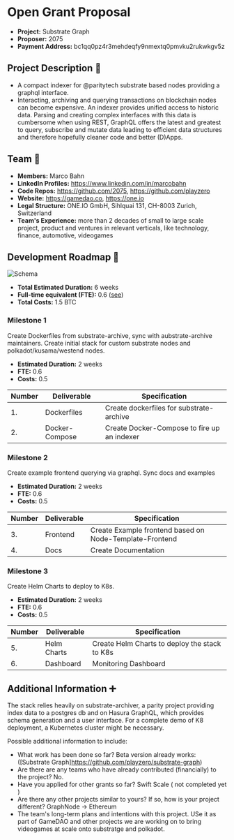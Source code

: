 # Open Grant Proposal

* **Project:** Substrate Graph
* **Proposer:** 2075
* **Payment Address:** bc1qq0pz4r3mehdeqfy9nmextq0pmvku2rukwkgv5z 

## Project Description :page_facing_up: 

* A compact indexer for @paritytech substrate based nodes providing a graphql interface.
* Interacting, archiving and querying transactions on blockchain nodes can become expensive. An indexer provides unified access to historic data. Parsing and creating complex interfaces with this data is cumbersome when using REST, GraphQL offers the latest and greatest to query, subscribe and mutate data leading to efficient data structures and therefore hopefully cleaner code and better (D)Apps.

## Team :busts_in_silhouette:

* **Members:** Marco Bahn
* **LinkedIn Profiles:** https://www.linkedin.com/in/marcobahn
* **Code Repos:** https://github.com/2075, https://github.com/playzero
* **Website:**	https://gamedao.co, https://one.io
* **Legal Structure:** ONE.IO GmbH, Sihlquai 131, CH-8003 Zurich, Switzerland 
* **Team's Experience:** more than 2 decades of small to large scale project, product and ventures in relevant verticals, like technology, finance, automotive, videogames

## Development Roadmap :nut_and_bolt: 

![Schema](https://github.com/playzero/substrate-graph/blob/master/doc/stack-basic.png)

* **Total Estimated Duration:** 6 weeks
* **Full-time equivalent (FTE):** 0.6 ([see](https://en.wikipedia.org/wiki/Full-time_equivalent)) 
* **Total Costs:** 1.5 BTC

### Milestone 1
Create Dockerfiles from substrate-archive, sync with aubstrate-archive maintainers.
Create initial stack for custom substrate nodes and polkadot/kusama/westend nodes.

* **Estimated Duration:** 2 weeks
* **FTE:**  0.6
* **Costs:** 0.5

| Number | Deliverable | Specification | 
| ------------- | ------------- | ------------- |
| 1. | Dockerfiles | Create dockerfiles for substrate-archive |  
| 2.  | Docker-Compose | Create Docker-Compose to fire up an indexer |

### Milestone 2
Create example frontend querying via graphql. Sync docs and examples

* **Estimated Duration:** 2 weeks
* **FTE:**  0.6
* **Costs:** 0.5

| Number | Deliverable | Specification | 
| ------------- | ------------- | ------------- |
| 3.  | Frontend | Create Example frontend based on Node-Template-Frontend |
| 4.  | Docs | Create Documentation |

### Milestone 3
Create Helm Charts to deploy to K8s. 

* **Estimated Duration:** 2 weeks
* **FTE:**  0.6
* **Costs:** 0.5

| Number | Deliverable | Specification | 
| ------------- | ------------- | ------------- |
| 5.  | Helm Charts | Create Helm Charts to deploy the stack to K8s |
| 6.  | Dashboard | Monitoring Dashboard |

## Additional Information :heavy_plus_sign: 
The stack relies heavily on substrate-archiver, a parity project providing index data to a postgres db and on Hasura GraphQL, which provides schema generation and a user interface.
For a complete demo of K8 deployment, a Kubernetes cluster might be necessary.

Possible additional information to include:
* What work has been done so far? Beta version already works: ([Substrate Graph]https://github.com/playzero/substrate-graph)
* Are there are any teams who have already contributed (financially) to the project? No.
* Have you applied for other grants so far? Swift Scale ( not completed yet )
* Are there any other projects similar to yours? If so, how is your project different? GraphNode -> Ethereum
* The team's long-term plans and intentions with this project. USe it as part of GameDAO and other projects we are working on to bring videogames at scale onto substratge and polkadot.
 
